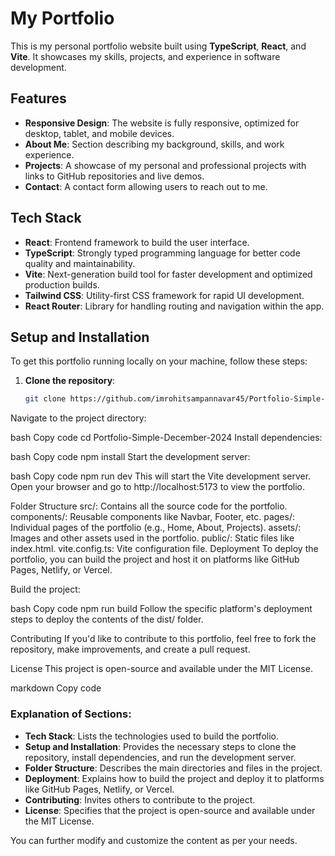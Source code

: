 # My Portfolio

This is my personal portfolio website built using **TypeScript**, **React**, and **Vite**. It showcases my skills, projects, and experience in software development.

## Features

- **Responsive Design**: The website is fully responsive, optimized for desktop, tablet, and mobile devices.
- **About Me**: Section describing my background, skills, and work experience.
- **Projects**: A showcase of my personal and professional projects with links to GitHub repositories and live demos.
- **Contact**: A contact form allowing users to reach out to me.

## Tech Stack

- **React**: Frontend framework to build the user interface.
- **TypeScript**: Strongly typed programming language for better code quality and maintainability.
- **Vite**: Next-generation build tool for faster development and optimized production builds.
- **Tailwind CSS**: Utility-first CSS framework for rapid UI development.
- **React Router**: Library for handling routing and navigation within the app.

## Setup and Installation

To get this portfolio running locally on your machine, follow these steps:

1. **Clone the repository**:
   ```bash
   git clone https://github.com/imrohitsampannavar45/Portfolio-Simple-December-2024.git
Navigate to the project directory:

bash
Copy code
cd Portfolio-Simple-December-2024
Install dependencies:

bash
Copy code
npm install
Start the development server:

bash
Copy code
npm run dev
This will start the Vite development server. Open your browser and go to http://localhost:5173 to view the portfolio.

Folder Structure
src/: Contains all the source code for the portfolio.
components/: Reusable components like Navbar, Footer, etc.
pages/: Individual pages of the portfolio (e.g., Home, About, Projects).
assets/: Images and other assets used in the portfolio.
public/: Static files like index.html.
vite.config.ts: Vite configuration file.
Deployment
To deploy the portfolio, you can build the project and host it on platforms like GitHub Pages, Netlify, or Vercel.

Build the project:

bash
Copy code
npm run build
Follow the specific platform's deployment steps to deploy the contents of the dist/ folder.

Contributing
If you'd like to contribute to this portfolio, feel free to fork the repository, make improvements, and create a pull request.

License
This project is open-source and available under the MIT License.

markdown
Copy code

### Explanation of Sections:

- **Tech Stack**: Lists the technologies used to build the portfolio.
- **Setup and Installation**: Provides the necessary steps to clone the repository, install dependencies, and run the development server.
- **Folder Structure**: Describes the main directories and files in the project.
- **Deployment**: Explains how to build the project and deploy it to platforms like GitHub Pages, Netlify, or Vercel.
- **Contributing**: Invites others to contribute to the project.
- **License**: Specifies that the project is open-source and available under the MIT License.

You can further modify and customize the content as per your needs.





